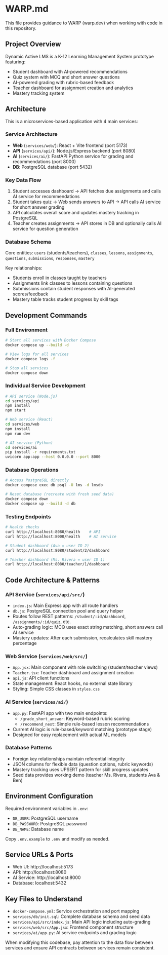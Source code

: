 # WARP.md

This file provides guidance to WARP (warp.dev) when working with code in this repository.

## Project Overview

Dynamic Active LMS is a K-12 Learning Management System prototype featuring:
- Student dashboard with AI-powered recommendations
- Quiz system with MCQ and short answer questions
- AI-powered grading with rubric-based feedback
- Teacher dashboard for assignment creation and analytics
- Mastery tracking system

## Architecture

This is a microservices-based application with 4 main services:

### Service Architecture
- **Web** (`services/web/`): React + Vite frontend (port 5173)
- **API** (`services/api/`): Node.js/Express backend (port 8080)
- **AI** (`services/ai/`): FastAPI Python service for grading and recommendations (port 8000)
- **DB**: PostgreSQL database (port 5432)

### Key Data Flow
1. Student accesses dashboard → API fetches due assignments and calls AI service for recommendations
2. Student takes quiz → Web sends answers to API → API calls AI service for short answer grading
3. API calculates overall score and updates mastery tracking in PostgreSQL
4. Teacher creates assignments → API stores in DB and optionally calls AI service for question generation

### Database Schema
Core entities: `users` (students/teachers), `classes`, `lessons`, `assignments`, `questions`, `submissions`, `responses`, `mastery`

Key relationships:
- Students enroll in classes taught by teachers
- Assignments link classes to lessons containing questions
- Submissions contain student responses with AI-generated scores/feedback
- Mastery table tracks student progress by skill tags

## Development Commands

### Full Environment
```bash
# Start all services with Docker Compose
docker compose up --build -d

# View logs for all services
docker compose logs -f

# Stop all services
docker compose down
```

### Individual Service Development
```bash
# API service (Node.js)
cd services/api
npm install
npm start

# Web service (React)
cd services/web  
npm install
npm run dev

# AI service (Python)
cd services/ai
pip install -r requirements.txt
uvicorn app:app --host 0.0.0.0 --port 8000
```

### Database Operations
```bash
# Access PostgreSQL directly
docker compose exec db psql -U lms -d lmsdb

# Reset database (recreate with fresh seed data)
docker compose down
docker compose up --build -d db
```

### Testing Endpoints
```bash
# Health checks
curl http://localhost:8080/health    # API
curl http://localhost:8000/health    # AI service

# Student dashboard (Ava = user ID 2)
curl http://localhost:8080/student/2/dashboard

# Teacher dashboard (Ms. Rivera = user ID 1)
curl http://localhost:8080/teacher/1/dashboard
```

## Code Architecture & Patterns

### API Service (`services/api/src/`)
- `index.js`: Main Express app with all route handlers
- `db.js`: PostgreSQL connection pool and query helper
- Routes follow REST patterns: `/student/:id/dashboard`, `/assignments/:id/quiz`, etc.
- Auto-grading logic: MCQ uses exact string matching, short answers call AI service
- Mastery updates: After each submission, recalculates skill mastery percentage

### Web Service (`services/web/src/`)
- `App.jsx`: Main component with role switching (student/teacher views)
- `Teacher.jsx`: Teacher dashboard and assignment creation
- `api.js`: API client functions
- State management: React hooks, no external state library
- Styling: Simple CSS classes in `styles.css`

### AI Service (`services/ai/`)
- `app.py`: FastAPI app with two main endpoints:
  - `/grade_short_answer`: Keyword-based rubric scoring
  - `/recommend_next`: Simple rule-based lesson recommendations
- Current AI logic is rule-based/keyword matching (prototype stage)
- Designed for easy replacement with actual ML models

### Database Patterns
- Foreign key relationships maintain referential integrity  
- JSON columns for flexible data (question options, rubric keywords)
- Mastery tracking uses UPSERT pattern for skill progress updates
- Seed data provides working demo (teacher Ms. Rivera, students Ava & Ben)

## Environment Configuration

Required environment variables in `.env`:
- `DB_USER`: PostgreSQL username
- `DB_PASSWORD`: PostgreSQL password  
- `DB_NAME`: Database name

Copy `.env.example` to `.env` and modify as needed.

## Service URLs & Ports
- Web UI: http://localhost:5173
- API: http://localhost:8080
- AI Service: http://localhost:8000  
- Database: localhost:5432

## Key Files to Understand
- `docker-compose.yml`: Service orchestration and port mapping
- `services/db/init.sql`: Complete database schema and seed data
- `services/api/src/index.js`: Main API logic including auto-grading
- `services/web/src/App.jsx`: Frontend component structure
- `services/ai/app.py`: AI service endpoints and grading logic

When modifying this codebase, pay attention to the data flow between services and ensure API contracts between services remain consistent.
